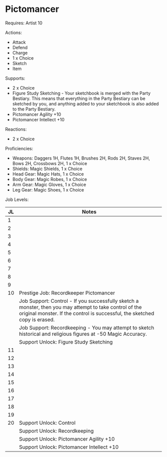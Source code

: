 # Pictomancer

Requires: Artist 10

Actions:

- Attack
- Defend
- Charge
- 1 x Choice
- Sketch
- Item

Supports:

- 2 x Choice
- Figure Study Sketching - Your sketchbook is merged with the Party Bestiary. This means that everything in the Party Bestiary can be sketched by you, and anything added to your sketchbook is also added to the Party Bestiary.
- Pictomancer Agility +10
- Pictomancer Intellect +10

Reactions:

- 2 x Choice

Proficiencies:

- Weapons: Daggers 1H, Flutes 1H, Brushes 2H, Rods 2H, Staves 2H, Bows 2H, Crossbows 2H, 1 x Choice
- Shields: Magic Shields, 1 x Choice
- Head Gear: Magic Hats, 1 x Choice
- Body Gear: Magic Robes, 1 x Choice
- Arm Gear: Magic Gloves, 1 x Choice
- Leg Gear: Magic Shoes, 1 x Choice

Job Levels:

| JL | Notes |
| --- | --- |
| 1 | 
| 2 | 
| 3 | 
| 4 | 
| 5 | 
| 6 | 
| 7 | 
| 8 | 
| 9 | 
| 10 | Prestige Job: Recordkeeper Pictomancer
|    | Job Support: Control - If you successfully sketch a monster, then you may attempt to take control of the original monster. If the control is successful, the sketched copy is erased.
|    | Job Support: Recordkeeping - You may attempt to sketch historical and religious figures at -50 Magic Accuracy.
|    | Support Unlock: Figure Study Sketching
| 11 | 
| 12 | 
| 13 | 
| 14 | 
| 15 | 
| 16 | 
| 17 | 
| 18 | 
| 19 | 
| 20 | Support Unlock: Control
|    | Support Unlock: Recordkeeping
|    | Support Unlock: Pictomancer Agility +10
|    | Support Unlock: Pictomancer Intellect +10
